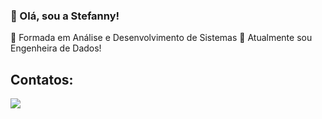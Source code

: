 ### 👋 Olá, sou a Stefanny!

 🌱 Formada em Análise e Desenvolvimento de Sistemas 
 🔭 Atualmente sou Engenheira de Dados!

## Contatos:

<div>
  <a href="https://www.linkedin.com/in/stefanny-cb" target="_blank"><img loading="lazy" src="https://img.shields.io/badge/-LinkedIn-%230077B5?style=for-the-badge&logo=linkedin&logoColor=white" target="_blank"></a>   
</div>

<!--
**stefannybarbosa/stefannybarbosa** is a ✨ _special_ ✨ repository because its `README.md` (this file) appears on your GitHub profile.

Here are some ideas to get you started:

- 🔭 I’m currently working on ...
- 🌱 I’m currently learning ...
- 👯 I’m looking to collaborate on ...
- 🤔 I’m looking for help with ...
- 💬 Ask me about ...
- 📫 How to reach me: ...
- 😄 Pronouns: ...
- ⚡ Fun fact: ...
-->
